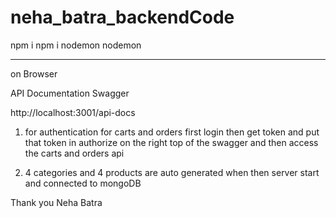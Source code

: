 # neha_batra_backendCode


npm i 
npm i nodemon
nodemon

--------------------------------
on Browser

API Documentation Swagger

http://localhost:3001/api-docs

1. for authentication for carts and orders
    first login then get token and put that token in authorize on the right top of the swagger
    and then access the carts and orders api

2. 4 categories and 4 products are auto generated when then server start and connected to mongoDB

Thank you
Neha Batra
